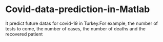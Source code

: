 # Covid-data-prediction-in-Matlab
İt predict future datas for covid-19 in Turkey.For example, the number of tests to come, the number of cases, the number of deaths and the recovered patient
